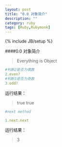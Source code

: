 ```yaml
---
layout: post
title: "0.0 对象简介"
description: ""
category: ruby
tags: [Ruby,Rubymonk]
---
```

{% include JB/setup %}

####0.0 对象简介

> Everything is Object

```ruby
#判断2是否为偶数
2.even?
#判断3是否为奇数
3.odd?
```

运行结果：
> true
true

```ruby
#next method 

1.next.next
```
运行结果：
> 3
